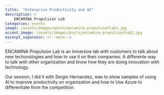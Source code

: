 ```yaml
---
title:  "Enterprise Productivity and AI"
description: >
    ENCAMINA Propulsion Lab
categories: events
image: /assets/images/posts/encamina-propulsionlab1.jpg
accent_image: /assets/images/posts/encamina-propulsionlab2.jpg
excerpt_separator: <!--more-->
---
```


ENCAMINA Propulsion Lab is an inmersive lab with customers to talk about new techonologies and how to use it on their companies. A differente way to talk with other organization and know how they are doing innovation with technology.  
<!--more-->

Our session, I did it with Sergio Hernandez, was to show samples of using AI to improve productivity on organization and how to Use Azure to differentiate from the competition. 